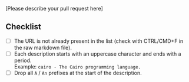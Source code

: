 [Please describe your pull request here]

## Checklist

- [ ] The URL is not already present in the list (check with CTRL/CMD+F in the
      raw markdown file).
- [ ] Each description starts with an uppercase character and ends with a
      period.<br>Example: `cairo - The Cairo programming language.`
- [ ] Drop all `A` / `An` prefixes at the start of the description.
